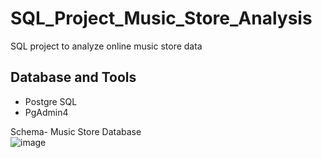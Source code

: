# SQL_Project_Music_Store_Analysis
SQL project to analyze online music store data

## Database and Tools
* Postgre SQL
* PgAdmin4

Schema- Music Store Database  
![image](https://github.com/user-attachments/assets/078da722-225b-406f-b57b-39c13504e4e7)


